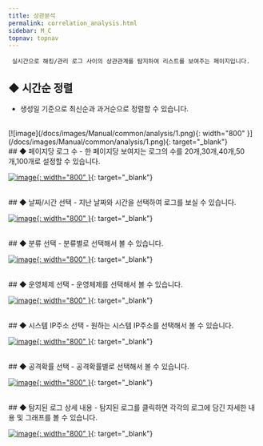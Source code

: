 ```yaml
---
title: 상관분석
permalink: correlation_analysis.html
sidebar: M_C
topnav: topnav
---
```



     실시간으로 해킹/관리 로그 사이의 상관관계를 탐지하여 리스트를 보여주는 페이지입니다.

## ◆ 시간순 정렬
- 생성일 기준으로 최신순과 과거순으로 정렬할 수 있습니다.

<br />
 [![image](/docs/images/Manual/common/analysis/1.png){: width="800" }](/docs/images/Manual/common/analysis/1.png){: target="_blank"}
 
 <br />
## ◆ 페이지당 로그 수
- 한 페이지당 보여지는 로그의 수를 20개,30개,40개,50개,100개로 설정할 수 있습니다.

 [![image](/docs/images/Manual/common/analysis/2.png){: width="800" }](/docs/images/Manual/common/analysis/2.png){: target="_blank"}
 
 <br />
## ◆ 날짜/시간 선택
- 지난 날짜와 시간을 선택하여 로그를 보실 수 있습니다.

 [![image](/docs/images/Manual/common/analysis/3.png){: width="800" }](/docs/images/Manual/common/analysis/3.png){: target="_blank"}

<br />
## ◆ 분류 선택
- 분류별로 선택해서 볼 수 있습니다.

 [![image](/docs/images/Manual/common/analysis/4.png){: width="800" }](/docs/images/Manual/common/analysis/4.png){: target="_blank"}

<br />
## ◆ 운영체제 선택
- 운영체제를 선택해서 볼 수 있습니다.

 [![image](/docs/images/Manual/common/analysis/5.png){: width="800" }](/docs/images/Manual/common/analysis/5.png){: target="_blank"}

<br />
## ◆ 시스템 IP주소 선택
- 원하는 시스템 IP주소를 선택해서 볼 수 있습니다.

 [![image](/docs/images/Manual/common/analysis/6.png){: width="800" }](/docs/images/Manual/common/analysis/6.png){: target="_blank"}

<br />
## ◆ 공격확률 선택
- 공격확률별로 선택해서 볼 수 있습니다.

 [![image](/docs/images/Manual/common/analysis/7.png){: width="800" }](/docs/images/Manual/common/analysis/7.png){: target="_blank"}
 
<br />
## ◆ 탐지된 로그 상세 내용
- 탐지된 로그를 클릭하면 각각의 로그에 담긴 자세한 내용 및 그래프를 볼 수 있습니다.

 [![image](/docs/images/Manual/common/analysis/8.png){: width="800" }](/docs/images/Manual/common/analysis/8.png){: target="_blank"}